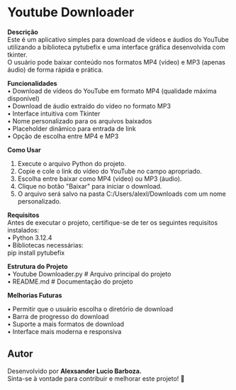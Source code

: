 # Youtube Downloader

**Descrição**  
Este é um aplicativo simples para download de vídeos e áudios do YouTube utilizando a biblioteca pytubefix e uma interface gráfica desenvolvida com tkinter.  
O usuário pode baixar conteúdo nos formatos MP4 (vídeo) e MP3 (apenas áudio) de forma rápida e prática.  

**Funcionalidades**  
•	Download de vídeos do YouTube em formato MP4 (qualidade máxima disponível)  
•	Download de áudio extraído do vídeo no formato MP3  
•	Interface intuitiva com Tkinter  
•	Nome personalizado para os arquivos baixados  
•	Placeholder dinâmico para entrada de link  
•	Opção de escolha entre MP4 e MP3  
  
**Como Usar**  
1.	Execute o arquivo Python do projeto.  
2.	Copie e cole o link do vídeo do YouTube no campo apropriado.  
3.	Escolha entre baixar como MP4 (vídeo) ou MP3 (áudio).  
4.	Clique no botão "Baixar" para iniciar o download.  
5.	O arquivo será salvo na pasta C:/Users/alexl/Downloads com um nome personalizado.
  
**Requisitos**  
Antes de executar o projeto, certifique-se de ter os seguintes requisitos instalados:  
•	Python 3.12.4  
•	Bibliotecas necessárias:  
pip install pytubefix  

**Estrutura do Projeto**  
•   Youtube Downloader.py  # Arquivo principal do projeto  
•   README.md              # Documentação do projeto  

**Melhorias Futuras**  

•	Permitir que o usuário escolha o diretório de download  
•	Barra de progresso do download  
•	Suporte a mais formatos de download    
•	Interface mais moderna e responsiva  

## Autor  
Desenvolvido por **Alexsander Lucio Barboza.**  
Sinta-se à vontade para contribuir e melhorar este projeto! 🚀  
